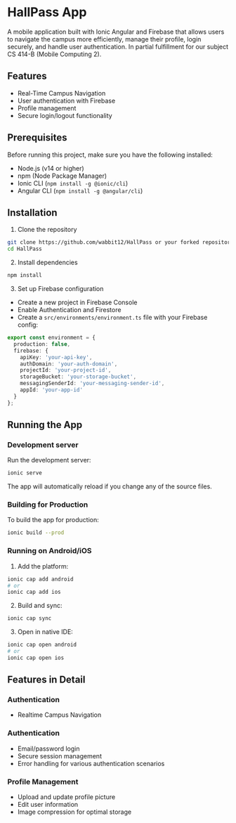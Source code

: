 # HallPass App

A mobile application built with Ionic Angular and Firebase that allows users to navigate the campus more efficiently, manage their profile, login securely, and handle user authentication. In partial fulfillment for our subject CS 414-B (Mobile Computing 2).

## Features

-	Real-Time Campus Navigation
- User authentication with Firebase
- Profile management
- Secure login/logout functionality



## Prerequisites

Before running this project, make sure you have the following installed:
- Node.js (v14 or higher)
- npm (Node Package Manager)
- Ionic CLI (`npm install -g @ionic/cli`)
- Angular CLI (`npm install -g @angular/cli`)

## Installation

1. Clone the repository
```bash
git clone https://github.com/wabbit12/HallPass or your forked repository
cd HallPass
```

2. Install dependencies
```bash
npm install
```

3. Set up Firebase configuration
- Create a new project in Firebase Console
- Enable Authentication and Firestore
- Create a `src/environments/environment.ts` file with your Firebase config:
```typescript
export const environment = {
  production: false,
  firebase: {
    apiKey: 'your-api-key',
    authDomain: 'your-auth-domain',
    projectId: 'your-project-id',
    storageBucket: 'your-storage-bucket',
    messagingSenderId: 'your-messaging-sender-id',
    appId: 'your-app-id'
  }
};
```

## Running the App

### Development server

Run the development server:
```bash
ionic serve
```

The app will automatically reload if you change any of the source files.

### Building for Production

To build the app for production:
```bash
ionic build --prod
```

### Running on Android/iOS

1. Add the platform:
```bash
ionic cap add android
# or
ionic cap add ios
```

2. Build and sync:
```bash
ionic cap sync
```

3. Open in native IDE:
```bash
ionic cap open android
# or
ionic cap open ios
```

## Features in Detail

### Authentication
- Realtime Campus Navigation

### Authentication
- Email/password login
- Secure session management
- Error handling for various authentication scenarios

### Profile Management
- Upload and update profile picture
- Edit user information
- Image compression for optimal storage
